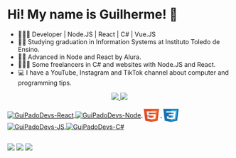 # Hi! My name is Guilherme! 👋

 - 👨🏻‍💻 Developer | Node.JS | React | C# | Vue.JS
 - 👨‍🎓 Studying graduation in Information Systems at Instituto Toledo de Ensino.
 - 👨‍🎓 Advanced in Node and React by Alura.
 - 👨🏻‍💻 Some freelancers in C# and websites with Node.JS and React.
 - 💻 I have a YouTube, Instagram and TikTok channel about computer and programming tips.

<div align="center">
  <a href="https://github.com/GuiPadoDevs">
  <img height="180em" src="https://github-readme-stats.vercel.app/api?username=GuiPadoDevs&show_icons=true&theme=dracula&include_all_commits=true&count_private=true"/>
  <img height="180em" src="https://github-readme-stats.vercel.app/api/top-langs/?username=GuiPadoDevs&layout=compact&langs_count=7&theme=dracula"/>
</div>
<div style="display: inline_block"><br>
  <img align="center" alt="GuiPadoDevs-React" height="30" width="40" src="https://cdn.jsdelivr.net/gh/devicons/devicon/icons/react/react-original.svg">
  <img align="center" alt="GuiPadoDevs-Node" height="30" width="40" src="https://cdn.jsdelivr.net/gh/devicons/devicon/icons/nodejs/nodejs-original.svg">
  <img align="center" alt="GuiPadoDevs-HTML" height="30" width="40" src="https://raw.githubusercontent.com/devicons/devicon/master/icons/html5/html5-original.svg">
  <img align="center" alt="GuiPadoDevs-CSS" height="30" width="40" src="https://raw.githubusercontent.com/devicons/devicon/master/icons/css3/css3-original.svg">
  <img align="center" alt="GuiPadoDevs-JS" height="30" width="40" src="https://cdn.jsdelivr.net/gh/devicons/devicon/icons/javascript/javascript-original.svg">
  <img align="center" alt="GuiPadoDevs-C#" height="30" width="40" src="https://cdn.jsdelivr.net/gh/devicons/devicon@latest/icons/csharp/csharp-original.svg">
</div>
  
  ##
 
<div> 
  <a href="https://www.youtube.com/@infotech1928" target="_blank"><img src="https://img.shields.io/badge/YouTube-FF0000?style=for-the-badge&logo=youtube&logoColor=white" target="_blank"></a>
  <a href="https://www.instagram.com/info.tech_gp/" target="_blank"><img src="https://img.shields.io/badge/-Instagram-%23E4405F?style=for-the-badge&logo=instagram&logoColor=white" target="_blank"></a>
  <a href="https://www.linkedin.com/in/guilherme-padovine-9184a820a" target="_blank"><img src="https://img.shields.io/badge/-LinkedIn-%230077B5?style=for-the-badge&logo=linkedin&logoColor=white" target="_blank"></a> 
 
</div>
